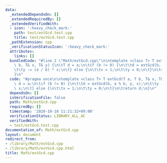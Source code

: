 ```yaml
---
data:
  _extendedDependsOn: []
  _extendedRequiredBy: []
  _extendedVerifiedWith:
  - icon: ':heavy_check_mark:'
    path: test/extGcd.test.cpp
    title: test/extGcd.test.cpp
  _pathExtension: cpp
  _verificationStatusIcon: ':heavy_check_mark:'
  attributes:
    links: []
  bundledCode: "#line 2 \"Math/extGcd.cpp\"\n\ntemplate <class T> T extGcd(T a, T\
    \ b, T& x, T& y) {\n\tT d = a;\n\tif (b != 0) {\n\t\td = extGcd(b, a % b, y, x);\n\
    \t\ty -= (a / b) * x;\n\t} else {\n\t\tx = 1;\n\t\ty = 0;\n\t}\n\treturn d;\n\
    }\n"
  code: "#pragma once\n\ntemplate <class T> T extGcd(T a, T b, T& x, T& y) {\n\tT\
    \ d = a;\n\tif (b != 0) {\n\t\td = extGcd(b, a % b, y, x);\n\t\ty -= (a / b) *\
    \ x;\n\t} else {\n\t\tx = 1;\n\t\ty = 0;\n\t}\n\treturn d;\n}\n"
  dependsOn: []
  isVerificationFile: false
  path: Math/extGcd.cpp
  requiredBy: []
  timestamp: '2020-10-18 11:21:32+09:00'
  verificationStatus: LIBRARY_ALL_AC
  verifiedWith:
  - test/extGcd.test.cpp
documentation_of: Math/extGcd.cpp
layout: document
redirect_from:
- /library/Math/extGcd.cpp
- /library/Math/extGcd.cpp.html
title: Math/extGcd.cpp
---
```

